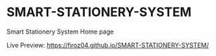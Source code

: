 # SMART-STATIONERY-SYSTEM
Smart Stationery System Home page

Live Preview:
https://firoz04.github.io/SMART-STATIONERY-SYSTEM/
